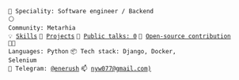<code>👷 Speciality: Software engineer / Backend</code><br>
<code>⚪ Community: Metarhia</code><br>
<code>💡 [Skills](SKILLS.md)</code>
<code>🧻 [Projects](PROJECTS.md)</code>
<code>📢 [Public talks: 0](TALKS.md)</code>
<code>👀 [Open-source contribution](CONTRIBUTION.md)</code><br>
<code>🧑‍💻 Languages: Python</code>
<code>📦 Tech stack: Django, Docker, Selenium</code><br>
<code>💬 Telegram: [@enerush](https://telegram.me/enerush)</code>
<code>📫 [nyw077@gmail.com)](mailto:nyw077@gmail.com)</code>

